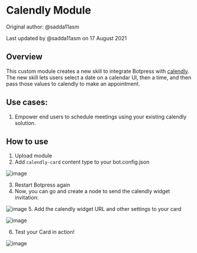# Calendly Module

Original author: @sadda11asm

Last updated by @sadda11asm on 17 August 2021

## Overview
This custom module creates a new skill to integrate Botpress with [calendly](https://calendly.com/). The new skill lets users select a date on a calendar UI, then a time, and then pass those values to calendly to make an appointment.

## Use cases:
1. Empower end users to schedule meetings using your existing calendly solution.

## How to use
1. Upload module
2. Add `calendly-card` content type to your bot.config.json

![image](https://user-images.githubusercontent.com/28860442/128021196-7d07fa29-4304-4228-8bb2-0fb47d87fece.png)

3. Restart Botpress again
4. Now, you can go and create a node to send the calendly widget invitation:

![image](https://user-images.githubusercontent.com/28860442/128021455-d84d2777-afcc-4898-a74a-d7073ba47949.png)
5. Add the calendly widget URL and other settings to your card

![image](https://user-images.githubusercontent.com/28860442/128021650-e1be9818-ca44-4cfe-a887-446397b8387c.png)

6. Test your Card in action!

![image](https://user-images.githubusercontent.com/28860442/128021897-70bb0ac7-9444-4f20-993f-72473029bb5a.png)


